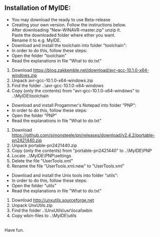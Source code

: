 ## Installation of MyIDE:<br>
* You may download the ready to use Beta-release 
* Creating your own version. Follow the instructions below.<br>
After downloading "New-WINAVR-master.zip" unzip it.<br>
Paste the downloaded folder where ether you want.<br>
Rename it to e.g. MyIDE.<br>
* Download and install the toolchain into folder "toolchain":
* In order to do this, follow these steps:<br>
* Open the folder "toolchain"
* Read the explanations in file "What to do.txt"<br>
1. Download https://blog.zakkemble.net/download/avr-gcc-10.1.0-x64-windows.zip
2. Unpack avr-gcc-10.1.0-x64-windows.zip
3. Find the folder ..\avr-gcc-10.1.0-x64-windows
4. Copy (only the contents) from "avr-gcc-10.1.0-x64-windows" to ..\MyIDE\toolchain<br>

* Download and install Progammer's Notepad into folder "PNP":
* In order to do this, follow these steps:<br>
* Open the folder "PNP"
* Read the explanations in file "What to do.txt"<br>
1. Download https://github.com/simonsteele/pn/releases/download/v2.4.2/portable-pn2421440.zip
2. Unpack portable-pn2421440.zip
3. Copy (only the contents) from "portable-pn2421440" to ..\MyIDE\PNP
4. Locate ..\MyIDE\PNP\settings
5. Delete the file "UserTools.xml" 
5. Rename the file "UserTools.xml.new" to "UserTools.xml"

* Download and install the Unix tools into folder "utils":
* In order to do this, follow these steps:<br>
* Open the folder "utils"
* Read the explanations in file "What to do.txt"<br>
1. Download http://unxutils.sourceforge.net
2. Unpack UnxUtils.zip
3. Find the folder ..\UnxUtils\usr\local\wbin
4. Copy wbin-files to ..\MyIDE\utils

<br>
Have fun.

